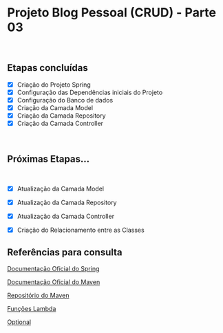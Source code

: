 <h1>Projeto Blog Pessoal (CRUD) - Parte 03</h1>

<br />

<h2>Etapas concluídas</h2>


- [x] Criação do Projeto Spring
- [x] Configuração das Dependências iniciais do Projeto
- [x] Configuração do Banco de dados
- [x] Criação da Camada Model
- [x] Criação da Camada Repository
- [x] Criação da Camada Controller

<br />

<h2>Próximas Etapas...</h2>

<br />


- [x] Atualização da Camada Model
- [x] Atualização da Camada Repository
- [x] Atualização da Camada Controller
- [x] Criação do Relacionamento entre as Classes



<h2>Referências para consulta</h2>



<a href="https://spring.io/" target="_blank">Documentação Oficial do Spring</a>

<a href="https://maven.apache.org/" target="_blank">Documentação Oficial do Maven</a>

<a href="https://mvnrepository.com/" target="_blank">Repositório do Maven</a>

<a href="https://blog.tecsinapse.com.br/stream-api-e-funções-lambda-no-java-8-9941e8ae95d8" target="_blank">Funções Lambda</a>

<a href="https://medium.com/@racc.costa/optional-no-java-8-e-no-java-9-7c52c4b797f1" target="_blank">Optional</a>

